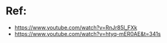 # Ref:
* https://www.youtube.com/watch?v=RnJr85l_FXk
* https://www.youtube.com/watch?v=htyq-mER0AE&t=341s
